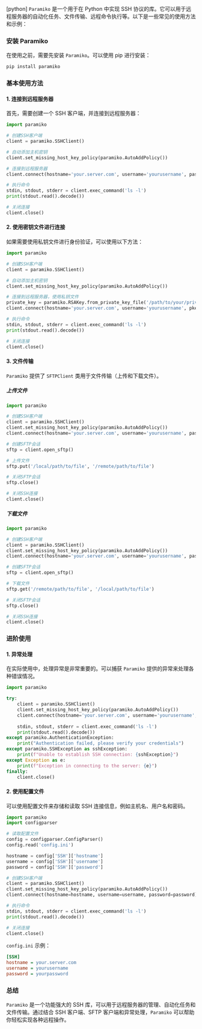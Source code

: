 [python] `Paramiko` 是一个用于在 Python 中实现 SSH 协议的库。它可以用于远程服务器的自动化任务、文件传输、远程命令执行等。以下是一些常见的使用方法和示例：

### 安装 Paramiko

在使用之前，需要先安装 `Paramiko`。可以使用 pip 进行安装：

```sh
pip install paramiko
```

### 基本使用方法

#### 1. 连接到远程服务器

首先，需要创建一个 SSH 客户端，并连接到远程服务器：

```python
import paramiko

# 创建SSH客户端
client = paramiko.SSHClient()

# 自动添加主机密钥
client.set_missing_host_key_policy(paramiko.AutoAddPolicy())

# 连接到远程服务器
client.connect(hostname='your.server.com', username='yourusername', password='yourpassword')

# 执行命令
stdin, stdout, stderr = client.exec_command('ls -l')
print(stdout.read().decode())

# 关闭连接
client.close()
```

#### 2. 使用密钥文件进行连接

如果需要使用私钥文件进行身份验证，可以使用以下方法：

```python
import paramiko

# 创建SSH客户端
client = paramiko.SSHClient()

# 自动添加主机密钥
client.set_missing_host_key_policy(paramiko.AutoAddPolicy())

# 连接到远程服务器，使用私钥文件
private_key = paramiko.RSAKey.from_private_key_file('/path/to/your/private/key')
client.connect(hostname='your.server.com', username='yourusername', pkey=private_key)

# 执行命令
stdin, stdout, stderr = client.exec_command('ls -l')
print(stdout.read().decode())

# 关闭连接
client.close()
```

#### 3. 文件传输

`Paramiko` 提供了 `SFTPClient` 类用于文件传输（上传和下载文件）。

##### 上传文件

```python
import paramiko

# 创建SSH客户端
client = paramiko.SSHClient()
client.set_missing_host_key_policy(paramiko.AutoAddPolicy())
client.connect(hostname='your.server.com', username='yourusername', password='yourpassword')

# 创建SFTP会话
sftp = client.open_sftp()

# 上传文件
sftp.put('/local/path/to/file', '/remote/path/to/file')

# 关闭SFTP会话
sftp.close()

# 关闭SSH连接
client.close()
```

##### 下载文件

```python
import paramiko

# 创建SSH客户端
client = paramiko.SSHClient()
client.set_missing_host_key_policy(paramiko.AutoAddPolicy())
client.connect(hostname='your.server.com', username='yourusername', password='yourpassword')

# 创建SFTP会话
sftp = client.open_sftp()

# 下载文件
sftp.get('/remote/path/to/file', '/local/path/to/file')

# 关闭SFTP会话
sftp.close()

# 关闭SSH连接
client.close()
```

### 进阶使用

#### 1. 异常处理

在实际使用中，处理异常是非常重要的。可以捕获 `Paramiko` 提供的异常来处理各种错误情况。

```python
import paramiko

try:
    client = paramiko.SSHClient()
    client.set_missing_host_key_policy(paramiko.AutoAddPolicy())
    client.connect(hostname='your.server.com', username='yourusername', password='yourpassword')
    
    stdin, stdout, stderr = client.exec_command('ls -l')
    print(stdout.read().decode())
except paramiko.AuthenticationException:
    print("Authentication failed, please verify your credentials")
except paramiko.SSHException as sshException:
    print(f"Unable to establish SSH connection: {sshException}")
except Exception as e:
    print(f"Exception in connecting to the server: {e}")
finally:
    client.close()
```

#### 2. 使用配置文件

可以使用配置文件来存储和读取 SSH 连接信息，例如主机名、用户名和密码。

```python
import paramiko
import configparser

# 读取配置文件
config = configparser.ConfigParser()
config.read('config.ini')

hostname = config['SSH']['hostname']
username = config['SSH']['username']
password = config['SSH']['password']

# 创建SSH客户端
client = paramiko.SSHClient()
client.set_missing_host_key_policy(paramiko.AutoAddPolicy())
client.connect(hostname=hostname, username=username, password=password)

# 执行命令
stdin, stdout, stderr = client.exec_command('ls -l')
print(stdout.read().decode())

# 关闭连接
client.close()
```

`config.ini` 示例：

```ini
[SSH]
hostname = your.server.com
username = yourusername
password = yourpassword
```

### 总结

`Paramiko` 是一个功能强大的 SSH 库，可以用于远程服务器的管理、自动化任务和文件传输。通过结合 SSH 客户端、SFTP 客户端和异常处理，`Paramiko` 可以帮助你轻松实现各种远程操作。